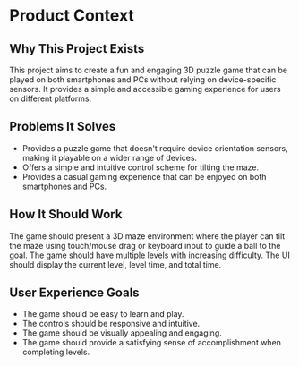 # Product Context

## Why This Project Exists
This project aims to create a fun and engaging 3D puzzle game that can be played on both smartphones and PCs without relying on device-specific sensors. It provides a simple and accessible gaming experience for users on different platforms.

## Problems It Solves
-   Provides a puzzle game that doesn't require device orientation sensors, making it playable on a wider range of devices.
-   Offers a simple and intuitive control scheme for tilting the maze.
-   Provides a casual gaming experience that can be enjoyed on both smartphones and PCs.

## How It Should Work
The game should present a 3D maze environment where the player can tilt the maze using touch/mouse drag or keyboard input to guide a ball to the goal. The game should have multiple levels with increasing difficulty. The UI should display the current level, level time, and total time.

## User Experience Goals
-   The game should be easy to learn and play.
-   The controls should be responsive and intuitive.
-   The game should be visually appealing and engaging.
-   The game should provide a satisfying sense of accomplishment when completing levels.
